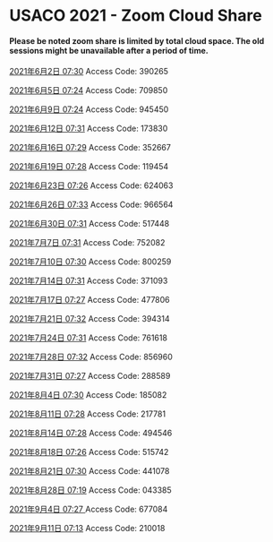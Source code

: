 # USACO 2021 - Zoom Cloud Share

#### Please be noted zoom share is limited by total cloud space. The old sessions might be unavailable after a period of time.

[2021年6月2日 07:30](https://us02web.zoom.us/rec/share/SWc6z6AccT1iOPFkLhCcKmqIVYisyGsZenZIuugjtgs3M1dmK5VzAXIVD3A0sG7C.SeU52plQ66-f9K5g)
Access Code: 390265

[2021年6月5日 07:24](https://us02web.zoom.us/rec/share/SrkatDeV0IdvH85eXAQ7QgJdAZ5lFznG-11TDiNDTNsxeR16fVsOBlQxwCfHZjd0.YxK7K_MJ8qeIECKk)
Access Code: 709850

[2021年6月9日 07:24](https://us02web.zoom.us/rec/share/sc3_tk_fELBBbRSbwTFJW47AylvR6xBKVpLYsrnqjnDLyTgMYThrdyqbjao6rUdN.BFkx92kZGstAgCc7)
Access Code: 945450

[2021年6月12日 07:31](https://us02web.zoom.us/rec/share/G8oppO6bufHr5BZe17YffsfCZCb0aY5yuU41IetHmT4w25SS6dvv5ErHf-G2SfGK.15BdFk_XxQNgjmLd)
Access Code: 173830

[2021年6月16日 07:29](https://us02web.zoom.us/rec/share/nxg5sGfXAyJjHmADrf6v924k-V4YGtc9ZZgF9MQNpSGh8hrmMzL7nNlzyc5E6GIX.vPtfSPScASl18WGy)
Access Code: 352667

[2021年6月19日 07:28](https://us02web.zoom.us/rec/share/EgtCZ1_XwZ4XaKjWLwKFhjmZFVDNKFg_cvxYbTl5JVCXVHDPDNxKxGapVYRTNVTv.M_bBXidRSjfWLNop)
Access Code: 119454

[2021年6月23日 07:26](https://us02web.zoom.us/rec/share/a91SRBSxZUBGQAeU6v-kVBfgJnQ0jfgayqOY0S6hoLtnvfzuWEWP1hQSX8LjqvwS.eZBPWcAtd5zQd_r-)
Access Code: 624063

[2021年6月26日 07:33](https://us02web.zoom.us/rec/share/mDCPPGjYsZE3lGuyW_LaYh-IaVKP41b_zv-_YjbV-EwEsWJnjs16yzV2Nq-jgv9u.zfiXg7MC-fedD5MD)
Access Code: 966564

[2021年6月30日 07:31](https://us02web.zoom.us/rec/share/Vm7aBuvXBiAn2Ws5X2zYTK8ADqWuDpUGru6G1xVSCBS5qJ3er6sL_V1HM8hFjF_5.DscbiTlWFsRpYQKl)
Access Code: 517448

[2021年7月7日 07:31](https://us02web.zoom.us/rec/share/pQFzcEvMwhsl9MVWXioKG8qo03CMJ5JZqSdJUlkY4M0fmpiFrx5KpdWEIVAHj9EQ.tdU2WcWTTdPpvUvO)
Access Code: 752082

[2021年7月10日 07:30](https://us02web.zoom.us/rec/share/HZblIEsUba9njhRS7m_Lp37w-p7CNH_QjsqhzT1Mn_q9tNwyXdTPQPXQ3LdjhS2P.3WI_tvj8-QYoHjtN)
Access Code: 800259

[2021年7月14日 07:31](https://us02web.zoom.us/rec/share/Ths8XDW1g2OPJ1rWImZVEQd7-9w1zUjHL2Hzq2C1atSlBjDtAQy1mI3PwNlHX6KH.McU6FvvCrYf3rdEy)
Access Code: 371093

[2021年7月17日 07:27](https://us02web.zoom.us/rec/share/TtICgWazcvLne2zIXoOputXzDQ5xHrrmqzxprqIIydjO5GypX36IayWPHJ_EPLOP.5-rJZk0iXBtely0s)
Access Code: 477806

[2021年7月21日 07:32](https://us02web.zoom.us/rec/share/6wQPzLLzyJfBmuG5L9bydSVz1n5kmY9ypaqNSXrHxx0VWgYOIp0cgaQVP8-rk22t.5wAxOrLmRv-PCD-B)
Access Code: 394314

[2021年7月24日 07:31](https://us02web.zoom.us/rec/share/JKLNzDlMR5BcY2ecDXVvR_Q_zIEsdyZoFIHKyNQaLALt7IXXJqc3Xu4bgpSNoqpG._io7iT3WhgN-yiht)
Access Code: 761618

[2021年7月28日 07:32](https://us02web.zoom.us/rec/share/B5wVznI0kNCx3_fG-DqCA-E4KdPUDbN5VAnckgJ_j2xnYv6csvW37UD3efvSGQZI.4gvKmVcfNbHu-9Qb)
Access Code: 856960

[2021年7月31日 07:27](https://us02web.zoom.us/rec/share/lXFVt5K5W9a91NwRb-e0N37JPQyBcGrMKC0APZciyy6xYI4MLwTTSWOi-2GfySB8.uQiLV_doHYmYd9iM)
Access Code: 288589

[2021年8月4日 07:30](https://us02web.zoom.us/rec/share/XY-76mjlqaixMP1hAyfqe7tyklfMk0xOTIjz828JnINLltNleM2btx06XPKnqP0.gfP3urJk06vpDwAI)
Access Code: 185082

[2021年8月11日 07:28](https://us02web.zoom.us/rec/share/Ot6NILZ0gQwTUZemecQwRIOUEJ6trUTcaNsA84B3hPg_gbMj7S0FMP2i5PVrO2R1.wbK0Mmikgvh2DX_D)
Access Code: 217781

[2021年8月14日 07:28](https://us02web.zoom.us/rec/share/wzvcua7lyacQQRuK8it_7zujZ1p1k8yohW7ypBnvz5ufjvqNrnExDK2_e8obwkNt.b24UHKVjHKDOd_qJ)
Access Code: 494546

[2021年8月18日 07:26](https://us02web.zoom.us/rec/share/PcVzUPmEqCHQbUK-Qosinrqaz4kAerAJvGW9EiAga3Os0Fs0Q3gfzaxhwAzU08cd.3agbdWpyXVn2W-sr)
Access Code: 515742

[2021年8月21日 07:30](https://us02web.zoom.us/rec/share/CXKWpvBSlKRWWDzLB6a6wVxmkYVfD4bBzDWGc3O5eQO9hYQWkIUbDUQZwJE8jk9K.Q13MmlSGKSa8xopH)
Access Code: 441078

[2021年8月28日 07:19](https://us02web.zoom.us/rec/share/3vMONh1yFQlfFZnafA_uhqA_gSnZji1IPzzPhlT-bmngVxKf_dU_-tJRYWpjc8VF.5tfmWbrQA7YLx94k)
Access Code: 043385

[2021年9月4日 07:27 ](https://us02web.zoom.us/rec/share/_4DHJX6JIU60xOgG_LI2b8rQvwdYya7lGr6gltaLlpztsqS6vAiuyqYv1etrmmf4.NQXWh3EBOWuZc4kW)
Access Code: 677084

[2021年9月11日 07:13](https://us02web.zoom.us/rec/share/LgPBc6qf7Gtfr51wVEjEYWXYphX6gyYe7KfmWGMpCzrDtDWELHId0nU1FkpXSV0b.SU7MU2krelcqLaMR)
Access Code: 210018

